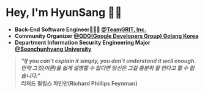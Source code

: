 # Hey, I'm HyunSang 👋🏻
- **Back-End Software Engineer🧑🏻‍💻 [@TeamGRIT, Inc.](https://teamgrit.kr)**
- **Community Organizer [@GDG(Google Developers Group) Golang Korea](https://gdg.community.dev/gdg-golang-korea/)**
- **Department Information Security Engineering Major [@Soonchunhyang University](https://home.sch.ac.kr/security/index.jsp)**

> ***“If you can’t explain it simply, you don’t understand it well enough.  
만약 그것(이론)을 쉽게 설명할 수 없다면 당신은 그걸 충분히 잘 안다고 할 수
없습니다.”***  
**리처드 필립스 파인만(Richard Phillips Feynman)**
